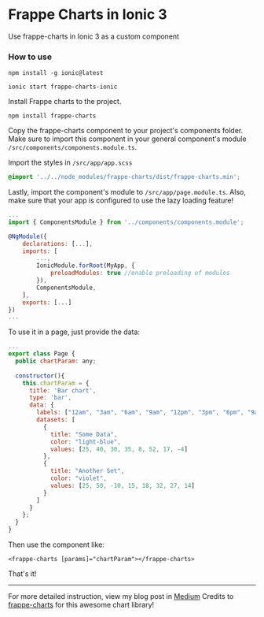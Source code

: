 # Frappe Charts in Ionic 3
Use frappe-charts in Ionic 3 as a custom component

### How to use
```
npm install -g ionic@latest
```
```
ionic start frappe-charts-ionic
```

Install Frappe charts to the project.

```
npm install frappe-charts
```

Copy the frappe-charts component to your project's components folder. Make sure to import this component in your general component's module `/src/components/components.module.ts`.

Import the styles in `/src/app/app.scss`
```css
@import '../../node_modules/frappe-charts/dist/frappe-charts.min';
```

Lastly, import the component's module to `/src/app/page.module.ts`. Also, make sure that your app is configured to use the lazy loading feature!
```javascript
...
import { ComponentsModule } from '../components/components.module';

@NgModule({
	declarations: [...],
	imports: [
		...,
		IonicModule.forRoot(MyApp, {
			preloadModules: true //enable preloading of modules
		}),
		ComponentsModule,
	],
	exports: [...]
})
...
```

To use it in a page, just provide the data:
```javascript
...
export class Page {
  public chartParam: any;
  
  constructor(){
    this.chartParam = {
      title: 'Bar chart',
      type: 'bar',
      data: {
        labels: ["12am", "3am", "6am", "9am", "12pm", "3pm", "6pm", "9am"],
        datasets: [
          {
            title: "Some Data",
            color: "light-blue",
            values: [25, 40, 30, 35, 8, 52, 17, -4]
          },
          {
            title: "Another Set",
            color: "violet",
            values: [25, 50, -10, 15, 18, 32, 27, 14]
          }
        ]
      }
    };
  }
}
```

Then use the component like:
```
<frappe-charts [params]="chartParam"></frappe-charts>
```

That's it! 


---
For more detailed instruction, view my blog post in [Medium](https://medium.com/@ejfrias/how-i-used-frappe-charts-with-ionic-e8607e4f241)
Credits to [frappe-charts](https://github.com/frappe/charts) for this awesome chart library!


